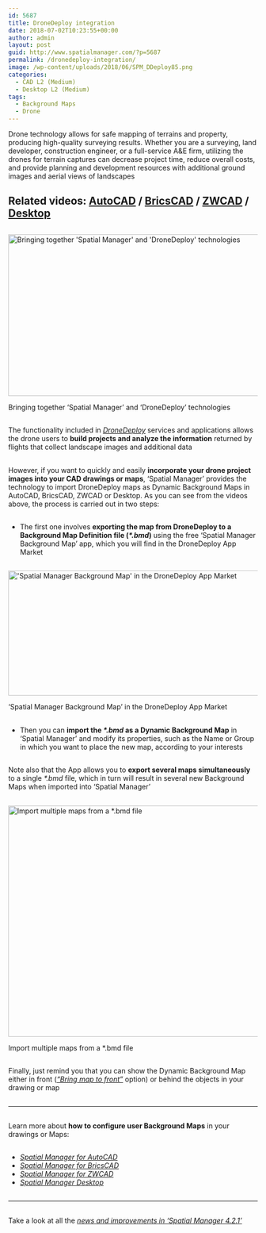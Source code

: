 ```yaml
---
id: 5687
title: DroneDeploy integration
date: 2018-07-02T10:23:55+00:00
author: admin
layout: post
guid: http://www.spatialmanager.com/?p=5687
permalink: /dronedeploy-integration/
image: /wp-content/uploads/2018/06/SPM_DDeploy85.png
categories:
  - CAD L2 (Medium)
  - Desktop L2 (Medium)
tags:
  - Background Maps
  - Drone
---
```

<p>
  Drone technology allows for safe mapping of terrains and property, producing high-quality surveying results. Whether you are a surveying, land developer, construction engineer, or a full-service A&E firm, utilizing the drones for terrain captures can decrease project time, reduce overall costs, and provide planning and development resources with additional ground images and aerial views of landscapes
</p>

<p>
  <!--more-->
</p>

<h2>
  Related videos: <a href="https://youtu.be/ijNKzdyChx0?rel=0" target="_blank" rel="nofollow"><span><span>AutoCAD</span></span></a> / <a href="https://youtu.be/UcXFtTWDGK8?rel=0" target="_blank" rel="nofollow"><span><span>BricsCAD</span></span></a> / <a href="https://youtu.be/nW8kkOOLR6k?rel=0" target="_blank" rel="nofollow"><span><span>ZWCAD</span></span></a> <span>/</span> <a href="https://youtu.be/CAayAPTijWA?rel=0" target="_blank" rel="nofollow"><span>Desktop</span></a>
</h2>

<h2>
</h2>

<div>
  <a href="http://www.spatialmanager.com/wp-content/uploads/2018/06/AC_SPM_DD.png" target="_blank" rel="nofollow"><img src="http://www.spatialmanager.com/wp-content/uploads/2018/06/AC_SPM_DD-1024x534.png" alt="Bringing together 'Spatial Manager' and 'DroneDeploy' technologies" width="625" height="326" srcset="http://www.spatialmanager.com/wp-content/uploads/2018/06/AC_SPM_DD-1024x534.png 1024w, http://www.spatialmanager.com/wp-content/uploads/2018/06/AC_SPM_DD-300x157.png 300w, http://www.spatialmanager.com/wp-content/uploads/2018/06/AC_SPM_DD-768x401.png 768w, http://www.spatialmanager.com/wp-content/uploads/2018/06/AC_SPM_DD-624x326.png 624w, http://www.spatialmanager.com/wp-content/uploads/2018/06/AC_SPM_DD.png 1280w" sizes="(max-width: 625px) 100vw, 625px" /></a>
  
  <p>
    Bringing together &#8216;Spatial Manager&#8217; and &#8216;DroneDeploy&#8217; technologies
  </p>
</div>

<h2>
</h2>

<p>
  The functionality included in <a href="https://www.dronedeploy.com/" target="_blank" rel="nofollow"><span><em><span>DroneDeploy</span></em></span></a> services and applications allows the drone users to <strong>build projects and analyze the information</strong> returned by flights that collect landscape images and additional data
</p>

<h2>
</h2>

<p>
  However, if you want to quickly and easily <strong>incorporate your drone project images into your CAD drawings or maps</strong>, &#8216;Spatial Manager&#8217; provides the technology to import DroneDeploy maps as Dynamic Background Maps in AutoCAD, BricsCAD, ZWCAD or Desktop. As you can see from the videos above, the process is carried out in two steps:
</p>

<h2>
</h2>

<ul>
  <li>
    The first one involves <strong>exporting the map from DroneDeploy to a Background Map Definition file (<em>*.bmd</em>)</strong> using the free &#8216;Spatial Manager Background Map&#8217; app, which you will find in the DroneDeploy App Market
  </li>
</ul>

<h2>
</h2>

<div>
  <a href="http://www.spatialmanager.com/wp-content/uploads/2018/06/SPM_DroneDeployApp.png" target="_blank" rel="nofollow"><img src="http://www.spatialmanager.com/wp-content/uploads/2018/06/SPM_DroneDeployApp-1024x413.png" alt="'Spatial Manager Background Map' in the DroneDeploy App Market" width="625" height="252" srcset="http://www.spatialmanager.com/wp-content/uploads/2018/06/SPM_DroneDeployApp-1024x413.png 1024w, http://www.spatialmanager.com/wp-content/uploads/2018/06/SPM_DroneDeployApp-300x121.png 300w, http://www.spatialmanager.com/wp-content/uploads/2018/06/SPM_DroneDeployApp-768x310.png 768w, http://www.spatialmanager.com/wp-content/uploads/2018/06/SPM_DroneDeployApp-624x252.png 624w, http://www.spatialmanager.com/wp-content/uploads/2018/06/SPM_DroneDeployApp.png 1198w" sizes="(max-width: 625px) 100vw, 625px" /></a>
  
  <p>
    &#8216;Spatial Manager Background Map&#8217; in the DroneDeploy App Market
  </p>
</div>

<h2>
</h2>

<ul>
  <li>
    Then you can <strong>import the <em>*.bmd</em> as a Dynamic Background Map</strong> in &#8216;Spatial Manager&#8217; and modify its properties, such as the Name or Group in which you want to place the new map, according to your interests
  </li>
</ul>

<h2>
</h2>

<p>
  Note also that the App allows you to <strong>export several maps simultaneously</strong> to a single <em>*.bmd</em> file, which in turn will result in several new Background Maps when imported into &#8216;Spatial Manager&#8217;
</p>

<h2>
</h2>

<div>
  <a href="http://www.spatialmanager.com/wp-content/uploads/2018/06/SPM_DD_ImportAll.png" target="_blank" rel="nofollow"><img src="http://www.spatialmanager.com/wp-content/uploads/2018/06/SPM_DD_ImportAll.png" alt="Import multiple maps from a *.bmd file" width="710" height="466" srcset="http://www.spatialmanager.com/wp-content/uploads/2018/06/SPM_DD_ImportAll.png 710w, http://www.spatialmanager.com/wp-content/uploads/2018/06/SPM_DD_ImportAll-300x197.png 300w, http://www.spatialmanager.com/wp-content/uploads/2018/06/SPM_DD_ImportAll-624x410.png 624w" sizes="(max-width: 710px) 100vw, 710px" /></a>
  
  <p>
    Import multiple maps from a *.bmd file
  </p>
</div>

## 

Finally, just remind you that you can show the Dynamic Background Map either in front (<a href="http://www.spatialmanager.com/bring-background-maps-to-front/" target="_blank" rel="nofollow"><span><em>&#8220;Bring map to front&#8221;</em></span></a> option) or behind the objects in your drawing or map

## 

* * *

<h2>
</h2>

<p>
  Learn more about <b>how to configure user Background Maps</b> in your drawings or Maps:
</p>

<h2>
</h2>

<ul>
  <li>
    <em><span><a href="http://wiki.spatialmanager.com/index.php/Spatial_Manager%E2%84%A2_for_AutoCAD_-_FAQs:_Background_Maps_(%22Standard%22_and_%22Professional%22_editions_only)#Can_I_configure_my_own_Web_Map_Services.3F" target="_blank" rel="nofollow">Spatial Manager for AutoCAD</a></span></em>
  </li>
  <li>
    <em><span><a href="http://wiki.spatialmanager.com/index.php/Spatial_Manager%E2%84%A2_for_BricsCAD_-_FAQs:_Background_Maps_(%22Standard%22_and_%22Professional%22_editions_only)#Can_I_configure_my_own_Web_Map_Services.3F" target="_blank" rel="nofollow">Spatial Manager for BricsCAD</a></span></em>
  </li>
  <li>
    <em><span><a href="http://wiki.spatialmanager.com/index.php/Spatial_Manager%E2%84%A2_for_ZWCAD_-_FAQs:_Background_Maps_(%22Standard%22_and_%22Professional%22_editions_only)#Can_I_configure_my_own_Web_Map_Services.3F" target="_blank" rel="nofollow">Spatial Manager for ZWCAD</a></span></em>
  </li>
  <li>
    <em><a href="http://wiki.spatialmanager.com/index.php/Spatial_Manager_Desktop%E2%84%A2_-_FAQs:_Background_Maps#Can_I_configure_my_own_Web_Map_Services.3F" target="_blank" rel="nofollow">Spatial Manager Desktop</a></em>
  </li>
</ul>

<h2>
</h2>

<h2>
</h2>

<h2>
</h2>

* * *

<h2>
</h2>

<p>
  Take a look at all the <span><em><a href="http://www.spatialmanager.com/summer-release-spatial-manager-4-2-1/" target="_blank" rel="nofollow"><span>news and improvements in &#8216;Spatial Manager 4.2.1&#8217;</span></a></em></span>
</p>